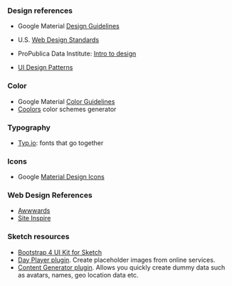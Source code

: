 ### Design references

- Google Material [Design Guidelines](https://material.io/guidelines/)

- U.S. [Web Design Standards](https://standards.usa.gov/getting-started/)

- ProPublica Data Institute: [Intro to design](https://propublica.s3.amazonaws.com/projects/datainstitute/lena/designforj/designforj.html)

- [UI Design Patterns](http://ui-patterns.com/patterns)

### Color

- Google Material [Color Guidelines](https://material.io/guidelines/style/color.html#color-color-palette)
- [Coolors](https://coolors.co/) color schemes generator

### Typography

- [Typ.io](http://typ.io/): fonts that go together

### Icons

- Google [Material Design Icons](https://material.io/icons/) 

### Web Design References

- [Awwwards](https://www.awwwards.com/)
- [Site Inspire](https://www.siteinspire.com/)

### Sketch resources

- [Bootstrap 4 UI Kit for Sketch](https://sketchrepo.com/free-sketch/bootstrap-4-grid-freebie/)
- [Day Player plugin](https://github.com/tylergaw/day-player). Create placeholder images from online services.
- [Content Generator plugin](https://github.com/timuric/Content-generator-sketch-plugin). Allows you quickly create dummy data such as avatars, names, geo location data etc.
